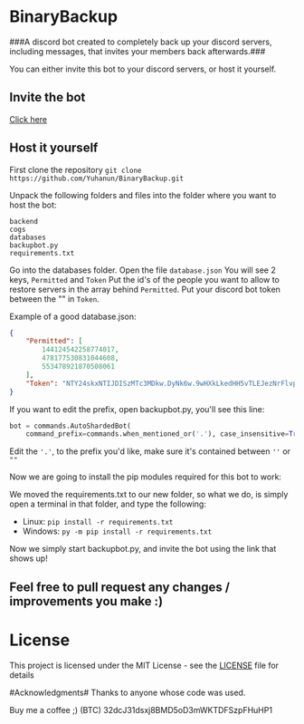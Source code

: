 # BinaryBackup #

###A discord bot created to completely back up your discord servers, including messages, that invites your members back afterwards.###

You can either invite this bot to your discord servers, or host it yourself.
## Invite the bot ##
[Click here](https://discordapp.com/oauth2/authorize?client_id=535811461532876823&scope=bot)

## Host it yourself ##
First clone the repository
`git clone https://github.com/Yuhanun/BinaryBackup.git`

Unpack the following folders and files into the folder where you want to host the bot:
```
backend
cogs
databases
backupbot.py
requirements.txt
```

Go into the databases folder.
Open the file `database.json`
You will see 2 keys, `Permitted` and `Token`
Put the id's of the people you want to allow to restore servers in the array behind `Permitted`.
Put your discord bot token between the "" in `Token`.

Example of a good database.json:
```json
{
    "Permitted": [
        144124542258774017,
        478177530831044608,
        553478921870508061
    ],
    "Token": "NTY24skxNTIJDISzMTc3MDkw.DyNk6w.9wHXkLkedHH5vTLEJezNrFlvpks"
}
```

If you want to edit the prefix, open backupbot.py, you'll see this line:
```python
bot = commands.AutoShardedBot(
    command_prefix=commands.when_mentioned_or('.'), case_insensitive=True)
```
Edit the `'.'`, to the prefix you'd like, make sure it's contained between `''` or `""`

Now we are going to install the pip modules required for this bot to work:

We moved the requirements.txt to our new folder, so what we do, is simply open a terminal in that folder, and type the following:
* Linux: `pip install -r requirements.txt`
* Windows: `py -m pip install -r requirements.txt`

Now we simply start backupbot.py, and invite the bot using the link that shows up!

## Feel free to pull request any changes / improvements you make :) ##

# License #
This project is licensed under the MIT License - see the [LICENSE](https://github.com/Yuhanun/BinaryBackup/blob/master/LICENSE) file for details

#Acknowledgments#
Thanks to anyone whose code was used.

Buy me a coffee ;) (BTC)
32dcJ31dsxj8BMD5oD3mWKTDFSzpFHuHP1